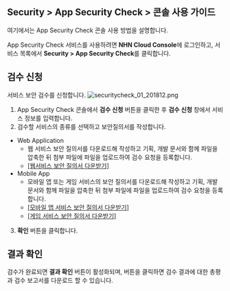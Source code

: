 ## Security > App Security Check > 콘솔 사용 가이드

여기에서는 App Security Check 콘솔 사용 방법을 설명합니다.

App Security Check 서비스를 사용하려면 **NHN Cloud Console**에 로그인하고, 서비스 목록에서 **Security > App Security Check**를 클릭합니다.

## 검수 신청

서비스 보안 검수를 신청합니다.
![securitycheck_01_201812.png](https://static.toastoven.net/prod_securitycheck/securitycheck_01_201812.png)

1. App Security Check 콘솔에서 **검수 신청** 버튼을 클릭한 후 **검수 신청** 창에서 서비스 정보를 입력합니다.
2. 검수할 서비스의 종류를 선택하고 보안질의서를 작성합니다.
  - Web Application
    - 웹 서비스 보안 질의서를 다운로드해 작성하고 기획, 개발 문서와 함께 파일을 압축한 뒤 첨부 파일에 파일을 업로드하여 검수 요청을 등록합니다.
    - [[웹서비스 보안 질의서 다운받기]](http://static.toastoven.net/toastcloud/sdk_download/security/web_security_check.xls)
  - Mobile App
    - 모바일 앱 또는 게임 서비스의 보안 질의서를 다운로드해 작성하고 기획, 개발 문서와 함께 파일을 압축한 뒤 첨부 파일에 파일을 업로드하여 검수 요청을 등록합니다.
    - [[모바일 앱 서비스 보안 질의서 다운받기]](http://static.toastoven.net/toastcloud/sdk_download/security/mobile_security_check.xls)
    - [[게임 서비스 보안 질의서 다운받기]](http://static.toastoven.net/toastcloud/sdk_download/security/game_security_check.xls)
3. **확인** 버튼을 클릭합니다.

## 결과 확인

검수가 완료되면 **결과 확인** 버튼이 활성화되며, 버튼을 클릭하면 검수 결과에 대한 총평과 검수 보고서를 다운로드 할 수 있습니다.
